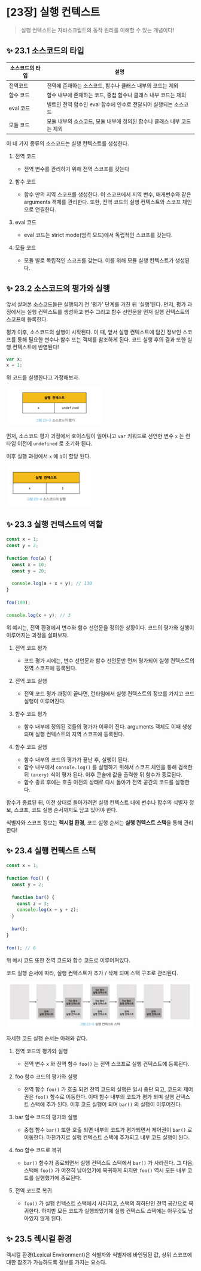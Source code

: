 # [23장] 실행 컨텍스트

> 실행 컨텍스트는 자바스크립트의 동작 원리를 이해할 수 있는 개념이다!

## ✨ 23.1 소스코드의 타입

| 소스코드의 타입 | 설명                                                                    |
| --------------- | ----------------------------------------------------------------------- |
| 전역코드        | 전역에 존재하는 소스코드, 함수나 클래스 내부의 코드는 제외              |
| 함수 코드       | 함수 내부에 존재하는 코드, 중첩 함수나 클래스 내부 코드는 제외          |
| eval 코드       | 빌트인 전역 함수인 eval 함수에 인수로 전달되어 실행되는 소스코드        |
| 모듈 코드       | 모듈 내부의 소스코드, 모듈 내부에 정의된 함수나 클래스 내부 코드는 제외 |

이 네 가지 종류의 소스코드는 실행 컨텍스트를 생성한다.

1. 전역 코드

   - 전역 변수를 관리하기 위해 전역 스코프를 갖는다

2. 함수 코드

   - 함수 만의 지역 스코프를 생성한다. 이 스코프에서 지역 변수, 매개변수와 같은 arguments 객체를 관리한다. 또한, 전역 코드의 실행 컨텍스트와 스코프 체인으로 연결한다.

3. eval 코드

   - eval 코드는 strict mode(엄격 모드)에서 독립적인 스코프를 갖는다.

4. 모듈 코드
   - 모듈 별로 독립적인 스코프를 갖는다. 이를 위해 모듈 실행 컨텍스트가 생성된다.

## ✨ 23.2 소스코드의 평가와 실행

앞서 살펴본 소스코드들은 실행되기 전 '평가' 단계를 거친 뒤 '실행'된다.
먼저, 평가 과정에서는 실행 컨텍스트를 생성하고 변수 그리고 함수 선언문을 먼저 실행 컨텍스트의 스코프에 등록한다.

평가 이후, 소스코드의 실행이 시작된다. 이 때, 앞서 실행 컨텍스트에 담긴 정보인 스코프를 통해 필요한 변수나 함수 또는 객체를 참조하게 된다.
코드 실행 후의 결과 또한 실행 컨텍스트에 반영된다!

```javascript
var x;
x = 1;
```

위 코드를 실행한다고 가정해보자.

![소스코드의 평가](./img/sourcecodeeval.png)

먼저, 소스코드 평가 과정에서 호이스팅이 일어나고 `var` 키워드로 선언한 변수 `x` 는 런타임 이전에 `undefined` 로 초기화 된다.

이후 실행 과정에서 `x` 에 `1`이 할당 된다.

![소스코드의 실행](./img/sourcecodeexecute.png)

## ✨ 23.3 실행 컨텍스트의 역할

```javascript
const x = 1;
const y = 2;

function foo(a) {
  const x = 10;
  const y = 20;

  console.log(a + x + y); // 130
}

foo(100);

console.log(x + y); // 3
```

위 예시는, 전역 환경에서 변수와 함수 선언문을 정의한 상황이다.
코드의 평가와 실행이 이루어지는 과정을 살펴보자.

1. 전역 코드 평가

   - 코드 평가 시에는, 변수 선언문과 함수 선언문만 먼저 평가되어 실행 컨텍스트의 전역 스코프에 등록된다.

2. 전역 코드 실행

   - 전역 코드 평가 과정이 끝나면, 런타임에서 실행 컨텍스트의 정보를 가지고 코드 실행이 이루어진다.

3. 함수 코드 평가

   - 함수 내부에 정의된 것들의 평가가 이루어 진다. arguments 객체도 이때 생성되며 실행 컨텍스트의 지역 스코프에 등록된다.

4. 함수 코드 실행
   - 함수 내부의 코드의 평가가 끝난 후, 실행이 된다.
   - 함수 내부에서 `console.log()` 를 실행하기 위해서 스코프 체인을 통해 검색한 뒤 `(a+x+y)` 식이 평가 된다. 이후 콘솔에 값을 출력한 뒤 함수가 종료된다.
   - 함수 종료 후에는 호출 이전의 상태로 다시 돌아가 전역 공간의 코드를 실행한다.

함수가 종료된 뒤, 이전 상태로 돌아가려면 실행 컨텍스트 내에 변수나 함수의 식별자 정보, 스코프, 코드 실행 순서까지도 담고 있어야 한다.

식별자와 스코프 정보는 **렉시컬 환경**, 코드 실행 순서는 **실행 컨텍스트 스택**을 통해 관리한다!

## ✨ 23.4 실행 컨텍스트 스택

```javascript
const x = 1;

function foo() {
  const y = 2;

  function bar() {
    const z = 3;
    console.log(x + y + z);
  }

  bar();
}

foo(); // 6
```

위 예시 코드 또한 전역 코드와 함수 코드로 이루어져있다.

코드 실행 순서에 따라, 실행 컨텍스트가 추가 / 삭제 되며 스택 구조로 관리된다.

![실행 컨텍스트 스택](./img/context.png)

자세한 코드 실행 순서는 아래와 같다.

1. 전역 코드의 평가와 실행

   - 전역 변수 `x` 와 전역 함수 `foo()` 는 전역 스코프로 실행 컨텍스트에 등록된다.

2. foo 함수 코드의 평가와 실행

   - 전역 함수 `foo()` 가 호출 되면 전역 코드의 실행은 일시 중단 되고, 코드의 제어권은 `foo()` 함수로 이동한다. 이때 함수 내부의 코드가 평가 되며 실행 컨텍스트 스택에 추가 된다. 이후 코드 실행이 되며 `bar()` 의 실행이 이루어진다.

3. bar 함수 코드의 평가와 실행

   - 중첩 함수 `bar()` 또한 호출 되면 내부의 코드가 평가되면서 제어권이 `bar()` 로 이동한다. 마찬가지로 실행 컨텍스트 스택에 추가되고 내부 코드 실행이 된다.

4. foo 함수 코드로 복귀

   - `bar()` 함수가 종료되면서 실행 컨텍스트 스택에서 `bar()` 가 사라진다. 그 다음, 스택에 `foo()` 가 여전히 남아있기에 복귀하게 되지만 `foo()` 역시 모든 내부 코드를 실행했기에 종료된다.

5. 전역 코드로 복귀
   - `foo()` 가 실행 컨텍스트 스택에서 사라지고, 스택의 최하단인 전역 공간으로 복귀한다. 하지만 모든 코드가 실행되었기에 실행 컨텍스트 스택에는 아무것도 남아있지 않게 된다.

## ✨ 23.5 렉시컬 환경

렉시컬 환경(Lexical Environment)은 식별자와 식별자에 바인딩된 값, 상위 스코프에 대한 참조가 가능하도록 정보를 가지는 요소다.
